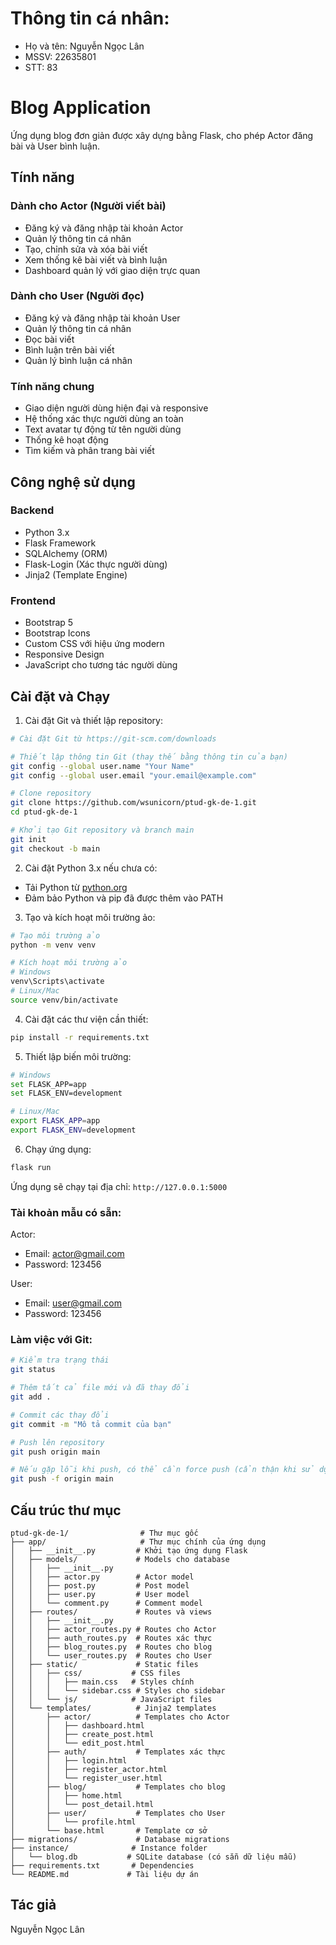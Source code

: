 # Thông tin cá nhân:

- Họ và tên: Nguyễn Ngọc Lân
- MSSV: 22635801
- STT: 83

# Blog Application

Ứng dụng blog đơn giản được xây dựng bằng Flask, cho phép Actor đăng bài và User bình luận.

## Tính năng

### Dành cho Actor (Người viết bài)

- Đăng ký và đăng nhập tài khoản Actor
- Quản lý thông tin cá nhân
- Tạo, chỉnh sửa và xóa bài viết
- Xem thống kê bài viết và bình luận
- Dashboard quản lý với giao diện trực quan

### Dành cho User (Người đọc)

- Đăng ký và đăng nhập tài khoản User
- Quản lý thông tin cá nhân
- Đọc bài viết
- Bình luận trên bài viết
- Quản lý bình luận cá nhân

### Tính năng chung

- Giao diện người dùng hiện đại và responsive
- Hệ thống xác thực người dùng an toàn
- Text avatar tự động từ tên người dùng
- Thống kê hoạt động
- Tìm kiếm và phân trang bài viết

## Công nghệ sử dụng

### Backend

- Python 3.x
- Flask Framework
- SQLAlchemy (ORM)
- Flask-Login (Xác thực người dùng)
- Jinja2 (Template Engine)

### Frontend

- Bootstrap 5
- Bootstrap Icons
- Custom CSS với hiệu ứng modern
- Responsive Design
- JavaScript cho tương tác người dùng

## Cài đặt và Chạy

1. Cài đặt Git và thiết lập repository:
```bash
# Cài đặt Git từ https://git-scm.com/downloads

# Thiết lập thông tin Git (thay thế bằng thông tin của bạn)
git config --global user.name "Your Name"
git config --global user.email "your.email@example.com"

# Clone repository
git clone https://github.com/wsunicorn/ptud-gk-de-1.git
cd ptud-gk-de-1

# Khởi tạo Git repository và branch main
git init
git checkout -b main
```

2. Cài đặt Python 3.x nếu chưa có:
- Tải Python từ [python.org](https://www.python.org/downloads/)
- Đảm bảo Python và pip đã được thêm vào PATH

3. Tạo và kích hoạt môi trường ảo:
```bash
# Tạo môi trường ảo
python -m venv venv

# Kích hoạt môi trường ảo
# Windows
venv\Scripts\activate
# Linux/Mac
source venv/bin/activate
```

4. Cài đặt các thư viện cần thiết:
```bash
pip install -r requirements.txt
```

5. Thiết lập biến môi trường:
```bash
# Windows
set FLASK_APP=app
set FLASK_ENV=development

# Linux/Mac
export FLASK_APP=app
export FLASK_ENV=development
```

6. Chạy ứng dụng:
```bash
flask run
```

Ứng dụng sẽ chạy tại địa chỉ: `http://127.0.0.1:5000`

### Tài khoản mẫu có sẵn:

Actor:
- Email: actor@gmail.com
- Password: 123456

User:
- Email: user@gmail.com  
- Password: 123456

### Làm việc với Git:

```bash
# Kiểm tra trạng thái
git status

# Thêm tất cả file mới và đã thay đổi
git add .

# Commit các thay đổi
git commit -m "Mô tả commit của bạn"

# Push lên repository
git push origin main

# Nếu gặp lỗi khi push, có thể cần force push (cẩn thận khi sử dụng)
git push -f origin main
```

## Cấu trúc thư mục

```
ptud-gk-de-1/                # Thư mục gốc
├── app/                     # Thư mục chính của ứng dụng
│   ├── __init__.py         # Khởi tạo ứng dụng Flask
│   ├── models/             # Models cho database
│   │   ├── __init__.py
│   │   ├── actor.py        # Actor model
│   │   ├── post.py         # Post model
│   │   ├── user.py         # User model
│   │   └── comment.py      # Comment model
│   ├── routes/             # Routes và views
│   │   ├── __init__.py
│   │   ├── actor_routes.py # Routes cho Actor
│   │   ├── auth_routes.py  # Routes xác thực
│   │   ├── blog_routes.py  # Routes cho blog
│   │   └── user_routes.py  # Routes cho User
│   ├── static/             # Static files
│   │   ├── css/           # CSS files
│   │   │   ├── main.css   # Styles chính
│   │   │   └── sidebar.css # Styles cho sidebar
│   │   └── js/            # JavaScript files
│   └── templates/          # Jinja2 templates
│       ├── actor/          # Templates cho Actor
│       │   ├── dashboard.html
│       │   ├── create_post.html
│       │   └── edit_post.html
│       ├── auth/           # Templates xác thực
│       │   ├── login.html
│       │   ├── register_actor.html
│       │   └── register_user.html
│       ├── blog/           # Templates cho blog
│       │   ├── home.html
│       │   └── post_detail.html
│       ├── user/           # Templates cho User
│       │   └── profile.html
│       └── base.html       # Template cơ sở
├── migrations/             # Database migrations
├── instance/              # Instance folder
│   └── blog.db           # SQLite database (có sẵn dữ liệu mẫu)
├── requirements.txt       # Dependencies
└── README.md             # Tài liệu dự án
```

## Tác giả

Nguyễn Ngọc Lân
